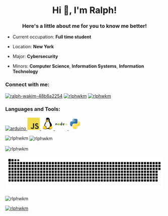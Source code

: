 <h1 align="center">Hi 👋, I'm Ralph!</h1>
<h3 align="center">Here's a little about me for you to know me better!</h3>

- Current occupation: **Full time student**

- Location: **New York**

- Major: **Cybersecurity**

- Minors: **Computer Science**, **Information Systems**, **Information Technology**

<h3 align="left">Connect with me:</h3>
<p align="left">
<a href="https://linkedin.com/in/ralph-wakim-48b6a2254" target="blank"><img align="center" src="https://raw.githubusercontent.com/rahuldkjain/github-profile-readme-generator/master/src/images/icons/Social/linked-in-alt.svg" alt="ralph-wakim-48b6a2254" height="30" width="40" /></a>
<a href="https://twitter.com/rlphwkm" target="blank"><img align="center" src="https://raw.githubusercontent.com/rahuldkjain/github-profile-readme-generator/master/src/images/icons/Social/twitter.svg" alt="rlphwkm" height="30" width="40" /></a>
<a href="https://instagram.com/rlphwkm" target="blank"><img align="center" src="https://raw.githubusercontent.com/rahuldkjain/github-profile-readme-generator/master/src/images/icons/Social/instagram.svg" alt="rlphwkm" height="30" width="40" /></a>
</p>

<h3 align="left">Languages and Tools:</h3>
<p align="left"> <a href="https://www.arduino.cc/" target="_blank" rel="noreferrer"> <img src="https://cdn.worldvectorlogo.com/logos/arduino-1.svg" alt="arduino" width="40" height="40"/> </a> <a href="https://developer.mozilla.org/en-US/docs/Web/JavaScript" target="_blank" rel="noreferrer"> <img src="https://raw.githubusercontent.com/devicons/devicon/master/icons/javascript/javascript-original.svg" alt="javascript" width="40" height="40"/> </a> <a href="https://www.linux.org/" target="_blank" rel="noreferrer"> <img src="https://raw.githubusercontent.com/devicons/devicon/master/icons/linux/linux-original.svg" alt="linux" width="40" height="40"/> </a> <a href="https://nodejs.org" target="_blank" rel="noreferrer"> <img src="https://raw.githubusercontent.com/devicons/devicon/master/icons/nodejs/nodejs-original-wordmark.svg" alt="nodejs" width="40" height="40"/> </a> <a href="https://www.python.org" target="_blank" rel="noreferrer"> <img src="https://raw.githubusercontent.com/devicons/devicon/master/icons/python/python-original.svg" alt="python" width="40" height="40"/> </a> </p>

<p><img align="left" src="https://github-readme-stats.vercel.app/api/top-langs?username=rlphwkm&show_icons=true&locale=en&layout=compact" alt="rlphwkm" /></p>

<p>&nbsp;<img align="center" src="https://github-readme-stats.vercel.app/api?username=rlphwkm&show_icons=true&locale=en" alt="rlphwkm" /></p>

<p><img align="center" src="https://github-readme-streak-stats.herokuapp.com/?user=rlphwkm&" alt="rlphwkm" /></p>

<a href="https://github.com/rlphwkm"><img src="contributions.svg"></a>

<p align="left"> <img src="https://komarev.com/ghpvc/?username=rlphwkm&label=Profile%20views&color=0e75b6&style=flat" alt="rlphwkm" /> </p>

<p align="left"> <a href="https://instagram.com/rlphwkm" target="blank"><img src="https://img.shields.io/insta/follow/rlphwkm?logo=twitter&style=for-the-badge" alt="rlphwkm" /></a> </p>
